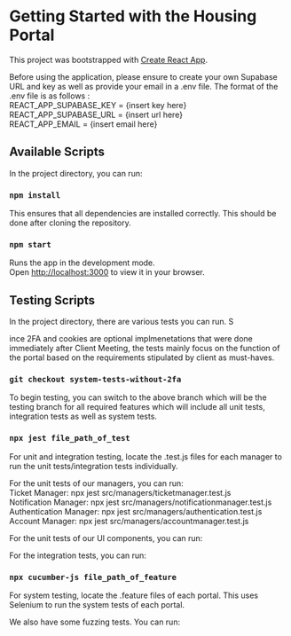 # Getting Started with the Housing Portal
This project was bootstrapped with [Create React App](https://github.com/facebook/create-react-app).

Before using the application, please ensure to create your own Supabase URL and key as well as provide your email in a .env file. The format of the .env file is as follows :\
REACT_APP_SUPABASE_KEY = {insert key here}\
REACT_APP_SUPABASE_URL = {insert url here}\
REACT_APP_EMAIL = {insert email here}

## Available Scripts

In the project directory, you can run:

### `npm install`

This ensures that all dependencies are installed correctly. This should be done after cloning the repository.

### `npm start`

Runs the app in the development mode.\
Open [http://localhost:3000](http://localhost:3000) to view it in your browser.

## Testing Scripts

In the project directory, there are various tests you can run. S

ince 2FA and cookies are optional implmenetations that were done immediately after Client Meeting, the tests mainly focus on the function of the portal based on the requirements stipulated by client as must-haves. 

### `git checkout system-tests-without-2fa`
To begin testing, you can switch to the above branch which will be the testing branch for all required features which will include all unit tests, integration tests as well as system tests.

### `npx jest file_path_of_test`
For unit and integration testing, locate the .test.js files for each manager to run the unit tests/integration tests individually. 

For the unit tests of our managers, you can run: \
Ticket Manager: npx jest src/managers/ticketmanager.test.js \
Notification Manager: npx jest src/managers/notificationmanager.test.js \
Authentication Manager: npx jest src/managers/authentication.test.js \
Account Manager: npx jest src/managers/accountmanager.test.js 

For the unit tests of our UI components, you can run:

For the integration tests, you can run:

### `npx cucumber-js file_path_of_feature`
For system testing, locate the .feature files of each portal. This uses Selenium to run the system tests of each portal.

We also have some fuzzing tests. 
You can run:
